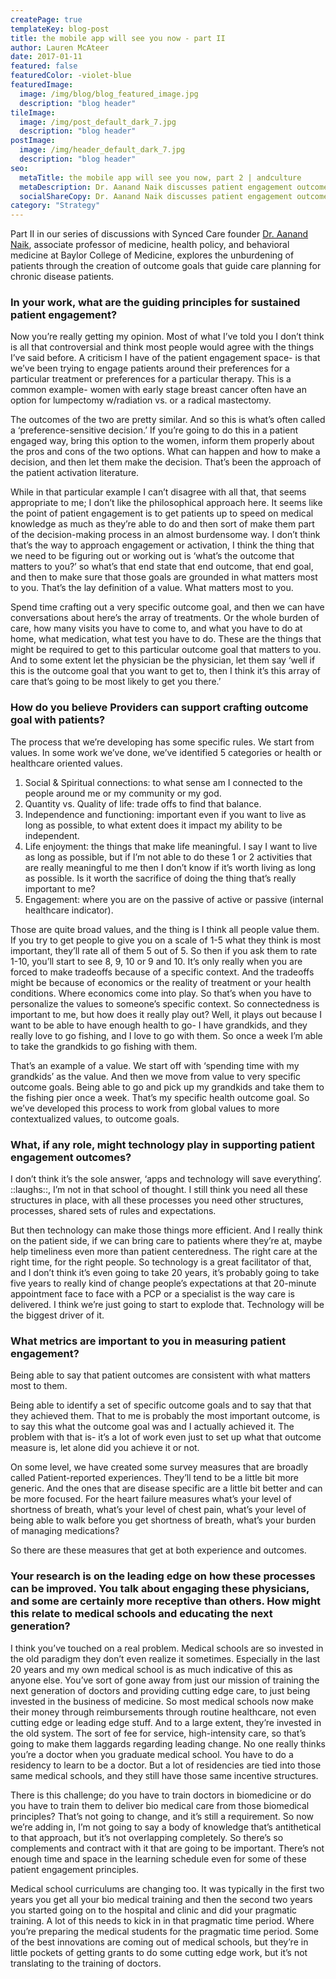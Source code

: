 ```yaml
---
createPage: true
templateKey: blog-post
title: the mobile app will see you now - part II
author: Lauren McAteer
date: 2017-01-11
featured: false
featuredColor: -violet-blue
featuredImage:
  image: /img/blog/blog_featured_image.jpg
  description: "blog header"
tileImage:
  image: /img/post_default_dark_7.jpg
  description: "blog header"
postImage:
  image: /img/header_default_dark_7.jpg
  description: "blog header"
seo:
  metaTitle: the mobile app will see you now, part 2 | andculture
  metaDescription: Dr. Aanand Naik discusses patient engagement outcomes, the role of technology in achieving these goals, and what providers should do to support them.
  socialShareCopy: Dr. Aanand Naik discusses patient engagement outcomes, the role of technology in achieving these goals, and what providers should do to support them.
category: "Strategy"
---
```

Part II in our series of discussions with Synced Care founder [Dr. Aanand Naik](https://www.bcm.edu/people/view/aanand-naik-m-d/b15a0cd5-ffed-11e2-be68-080027880ca6), associate professor of medicine, health policy, and behavioral medicine at Baylor College of Medicine, explores the unburdening of patients through the creation of outcome goals that guide care planning for chronic disease patients.

### In your work, what are the guiding principles for sustained patient engagement?
Now you’re really getting my opinion. Most of what I’ve told you I don’t think is all that controversial and think most people would agree with the things I’ve said before. A criticism I have of the patient engagement space- is that we’ve been trying to engage patients around their preferences for a particular treatment or preferences for a particular therapy. This is a common example- women with early stage breast cancer often have an option for lumpectomy w/radiation vs. or a radical mastectomy.

The outcomes of the two are pretty similar. And so this is what’s often called a ‘preference-sensitive decision.’ If you’re going to do this in a patient engaged way, bring this option to the women, inform them properly about the pros and cons of the two options. What can happen and how to make a decision, and then let them make the decision. That’s been the approach of the patient activation literature.

While in that particular example I can’t disagree with all that, that seems appropriate to me; I don’t like the philosophical approach here. It seems like the point of patient engagement is to get patients up to speed on medical knowledge as much as they’re able to do and then sort of make them part of the decision-making process in an almost burdensome way. I don’t think that’s the way to approach engagement or activation, I think the thing that we need to be figuring out or working out is ‘what’s the outcome that matters to you?’ so what’s that end state that end outcome, that end goal, and then to make sure that those goals are grounded in what matters most to you. That’s the lay definition of a value. What matters most to you.

Spend time crafting out a very specific outcome goal, and then we can have conversations about here’s the array of treatments. Or the whole burden of care, how many visits you have to come to, and what you have to do at home, what medication, what test you have to do. These are the things that might be required to get to this particular outcome goal that matters to you. And to some extent let the physician be the physician, let them say ‘well if this is the outcome goal that you want to get to, then I think it’s this array of care that’s going to be most likely to get you there.’

### How do you believe Providers can support crafting outcome goal with patients?
The process that we’re developing has some specific rules. We start from values. In some work we’ve done, we’ve identified 5 categories or health or healthcare oriented values.

1. Social & Spiritual connections: to what sense am I connected to the people around me or my community or my god.
2. Quantity vs. Quality of life: trade offs to find that balance.
3. Independence and functioning: important even if you want to live as long as possible, to what extent does it impact my ability to be independent.
4. Life enjoyment: the things that make life meaningful. I say I want to live as long as possible, but if I’m not able to do these 1 or 2 activities that are really meaningful to me then I don’t know if it’s worth living as long as possible. Is it worth the sacrifice of doing the thing that’s really important to me?
5. Engagement: where you are on the passive of active or passive (internal healthcare indicator).

Those are quite broad values, and the thing is I think all people value them. If you try to get people to give you on a scale of 1-5 what they think is most important, they’ll rate all of them 5 out of 5. So then if you ask them to rate 1-10, you’ll start to see 8, 9, 10 or 9 and 10. It’s only really when you are forced to make tradeoffs because of a specific context. And the tradeoffs might be because of economics or the reality of treatment or your health conditions. Where economics come into play. So that’s when you have to personalize the values to someone’s specific context. So connectedness is important to me, but how does it really play out? Well, it plays out because I want to be able to have enough health to go- I have grandkids, and they really love to go fishing, and I love to go with them. So once a week I’m able to take the grandkids to go fishing with them.

That’s an example of a value. We start off with ‘spending time with my grandkids’ as the value. And then we move from value to very specific outcome goals. Being able to go and pick up my grandkids and take them to the fishing pier once a week. That’s my specific health outcome goal. So we’ve developed this process to work from global values to more contextualized values, to outcome goals.

### What, if any role, might technology play in supporting patient engagement outcomes?

I don’t think it’s the sole answer, ‘apps and technology will save everything’. ::laughs::, I’m not in that school of thought. I still think you need all these structures in place, with all these processes you need other structures, processes, shared sets of rules and expectations.

But then technology can make those things more efficient. And I really think on the patient side, if we can bring care to patients where they’re at, maybe help timeliness even more than patient centeredness. The right care at the right time, for the right people. So technology is a great facilitator of that, and I don’t think it’s even going to take 20 years, it’s probably going to take five years to really kind of change people’s expectations at that 20-minute appointment face to face with a PCP or a specialist is the way care is delivered. I think we’re just going to start to explode that. Technology will be the biggest driver of it.

### What metrics are important to you in measuring patient engagement?

Being able to say that patient outcomes are consistent with what matters most to them.

Being able to identify a set of specific outcome goals and to say that that they achieved them. That to me is probably the most important outcome, is to say this what the outcome goal was and I actually achieved it. The problem with that is- it’s a lot of work even just to set up what that outcome measure is, let alone did you achieve it or not.

On some level, we have created some survey measures that are broadly called Patient-reported experiences. They’ll tend to be a little bit more generic. And the ones that are disease specific are a little bit better and can be more focused. For the heart failure measures what’s your level of shortness of breath, what’s your level of chest pain, what’s your level of being able to walk before you get shortness of breath, what’s your burden of managing medications?

So there are these measures that get at both experience and outcomes.

### Your research is on the leading edge on how these processes can be improved. You talk about engaging these physicians, and some are certainly more receptive than others. How might this relate to medical schools and educating the next generation?

I think you’ve touched on a real problem. Medical schools are so invested in the old paradigm they don’t even realize it sometimes. Especially in the last 20 years and my own medical school is as much indicative of this as anyone else. You’ve sort of gone away from just our mission of training the next generation of doctors and providing cutting edge care, to just being invested in the business of medicine. So most medical schools now make their money through reimbursements through routine healthcare, not even cutting edge or leading edge stuff. And to a large extent, they’re invested in the old system. The sort of fee for service, high-intensity care, so that’s going to make them laggards regarding leading change. No one really thinks you’re a doctor when you graduate medical school. You have to do a residency to learn to be a doctor. But a lot of residencies are tied into those same medical schools, and they still have those same incentive structures.

There is this challenge; do you have to train doctors in biomedicine or do you have to train them to deliver bio medical care from those biomedical principles? That’s not going to change, and it’s still a requirement. So now we’re adding in, I’m not going to say a body of knowledge that’s antithetical to that approach, but it’s not overlapping completely. So there’s so complements and contract with it that are going to be important. There’s not enough time and space in the learning schedule even for some of these patient engagement principles.

Medical school curriculums are changing too. It was typically in the first two years you get all your bio medical training and then the second two years you started going on to the hospital and clinic and did your pragmatic training. A lot of this needs to kick in in that pragmatic time period. Where you’re preparing the medical students for the pragmatic time period. Some of the best innovations are coming out of medical schools, but they’re in little pockets of getting grants to do some cutting edge work, but it’s not translating to the training of doctors.